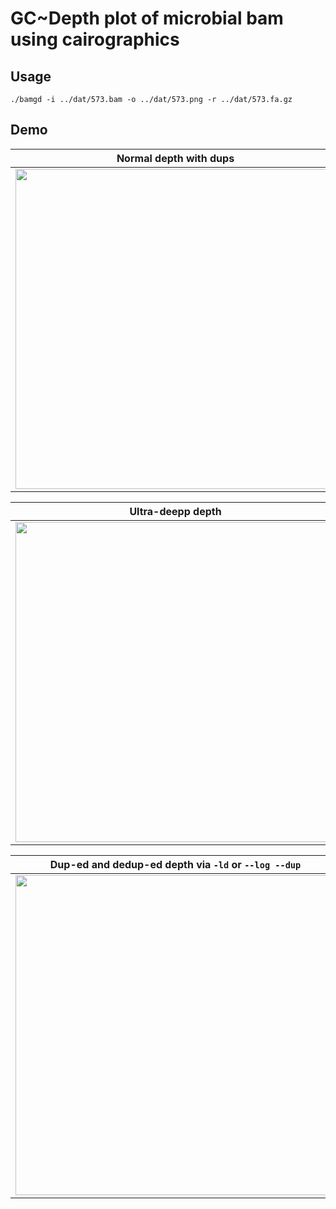 # GC~Depth plot of microbial bam using cairographics

## Usage
```
./bamgd -i ../dat/573.bam -o ../dat/573.png -r ../dat/573.fa.gz
```
## Demo

Normal depth with dups             |  Normal depth dup-ed and dedup-ed via `-d` or `--dup`
:-------------------------:|:-------------------------:
<img src="https://github.com/user-attachments/assets/6fd8f188-2476-47b4-8305-8cab621c16cf" width=512></img>  |  <img src="https://github.com/user-attachments/assets/1ce990b1-8e53-4dcd-9256-b6685559fc1d" width=512></img>


Ultra-deepp depth             |  Ultra high depth logscaled via `-l` or `--log` 
:-------------------------:|:-------------------------:
<img src="https://github.com/user-attachments/assets/41e0a3aa-12a7-4779-914e-891fe32ff028" width=512></img> | <img src="https://github.com/user-attachments/assets/32437c90-4f37-40c5-9bd9-fee6c4d744a8" width=512></img>


Dup-ed and dedup-ed depth via `-ld` or `--log --dup` | Plot given chromosome or contig via `-c`
:-------------------------:|:-------------------------:
<img src="https://github.com/user-attachments/assets/3af7ef00-519a-4721-a322-edb2e348edd5" width=512></img> |<img src="https://github.com/user-attachments/assets/026e68b3-6e23-4009-9548-c55ddb624feb" width=512></img>

